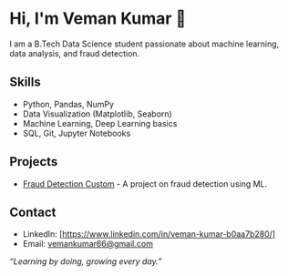 # Hi, I'm Veman Kumar 👋

I am a B.Tech Data Science student passionate about machine learning, data analysis, and fraud detection.

## Skills
- Python, Pandas, NumPy
- Data Visualization (Matplotlib, Seaborn)
- Machine Learning, Deep Learning basics
- SQL, Git, Jupyter Notebooks

## Projects
- [Fraud Detection Custom](https://github.com/vemankumar/fraud-detection-custom) - A project on fraud detection using ML.

## Contact
- LinkedIn: [https://www.linkedin.com/in/veman-kumar-b0aa7b280/]
- Email: vemankumar66@gmail.com


*“Learning by doing, growing every day.”*
